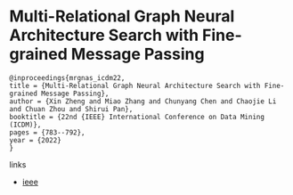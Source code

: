 # Multi-Relational Graph Neural Architecture Search with Fine-grained Message Passing

```
@inproceedings{mrgnas_icdm22,
title = {Multi-Relational Graph Neural Architecture Search with Fine-grained Message Passing},
author = {Xin Zheng and Miao Zhang and Chunyang Chen and Chaojie Li and Chuan Zhou and Shirui Pan},
booktitle = {22nd {IEEE} International Conference on Data Mining (ICDM)},
pages = {783--792},
year = {2022}
}
```

links
- [ieee](https://doi.org/10.1109/ICDM54844.2022.00089)
